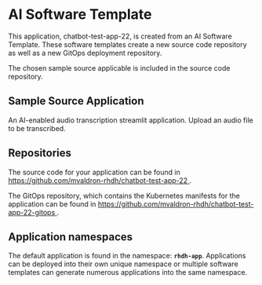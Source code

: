 # AI Software Template

This application, chatbot-test-app-22, is created from an AI Software Template. These software templates create a new source code repository as well as a new GitOps deployment repository.

The chosen sample source applicable is included in the source code repository.

## Sample Source Application

An AI-enabled audio transcription streamlit application. Upload an audio file to be transcribed.

## Repositories

The source code for your application can be found in [https://github.com/mvaldron-rhdh/chatbot-test-app-22 ](https://github.com/mvaldron-rhdh/chatbot-test-app-22 ).
 
The GitOps repository, which contains the Kubernetes manifests for the application can be found in 
[https://github.com/mvaldron-rhdh/chatbot-test-app-22-gitops ](https://github.com/mvaldron-rhdh/chatbot-test-app-22-gitops ). 

## Application namespaces 

The default application is found in the namespace: **`rhdh-app`**. Applications can be deployed into their own unique namespace or multiple software templates can generate numerous applications into the same namespace.
